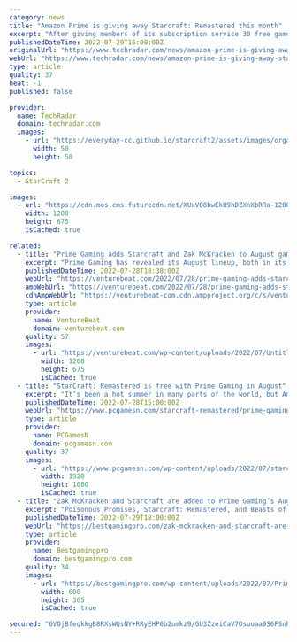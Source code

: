 ```yaml
---
category: news
title: "Amazon Prime is giving away Starcraft: Remastered this month"
excerpt: "After giving members of its subscription service 30 free games during Prime Day, Amazon is now handing them StarCraft: Remastered. Announced in a blog post (opens in new tab), Pri"
publishedDateTime: 2022-07-29T16:00:00Z
originalUrl: "https://www.techradar.com/news/amazon-prime-is-giving-away-starcraft-remastered-this-month"
webUrl: "https://www.techradar.com/news/amazon-prime-is-giving-away-starcraft-remastered-this-month"
type: article
quality: 37
heat: -1
published: false

provider:
  name: TechRadar
  domain: techradar.com
  images:
    - url: "https://everyday-cc.github.io/starcraft2/assets/images/organizations/techradar.com-50x50.jpg"
      width: 50
      height: 50

topics:
  - StarCraft 2

images:
  - url: "https://cdn.mos.cms.futurecdn.net/XUxVQ8bwEkU9hDZXnXbRRa-1200-80.jpg"
    width: 1200
    height: 675
    isCached: true

related:
  - title: "Prime Gaming adds Starcraft and Zak McKracken to August games lineup"
    excerpt: "Prime Gaming has revealed its August lineup, both in its free games for subs, and the games free to stream on its Luna channel."
    publishedDateTime: 2022-07-28T18:38:00Z
    webUrl: "https://venturebeat.com/2022/07/28/prime-gaming-adds-starcraft-and-zak-mckracken-to-august-games-lineup/"
    ampWebUrl: "https://venturebeat.com/2022/07/28/prime-gaming-adds-starcraft-and-zak-mckracken-to-august-games-lineup/amp/"
    cdnAmpWebUrl: "https://venturebeat-com.cdn.ampproject.org/c/s/venturebeat.com/2022/07/28/prime-gaming-adds-starcraft-and-zak-mckracken-to-august-games-lineup/amp/"
    type: article
    provider:
      name: VentureBeat
      domain: venturebeat.com
    quality: 57
    images:
      - url: "https://venturebeat.com/wp-content/uploads/2022/07/Untitled.jpg?w=1200&strip=all"
        width: 1200
        height: 675
        isCached: true
  - title: "StarCraft: Remastered is free with Prime Gaming in August"
    excerpt: "It’s been a hot summer in many parts of the world, but Amazon Prime members will have a chance to cool off in August with another round of games and in-game content, including the classic sci-fi RTS game StarCraft: Remastered, free with their membership."
    publishedDateTime: 2022-07-28T15:00:00Z
    webUrl: "https://www.pcgamesn.com/starcraft-remastered/prime-gaming-free-games-august-2022"
    type: article
    provider:
      name: PCGamesN
      domain: pcgamesn.com
    quality: 37
    images:
      - url: "https://www.pcgamesn.com/wp-content/uploads/2022/07/starcraft-remastered-prime-gaming-august-protoss.jpg"
        width: 1920
        height: 1080
        isCached: true
  - title: "Zak McKracken and Starcraft are added to Prime Gaming’s August gaming roster"
    excerpt: "Poisonous Promises, Starcraft: Remastered, and Beasts of Maravilla Island are all included in Prime Gaming’s free game library. It’s a diverse selection, with something for everyone. A number of cloud-based games,"
    publishedDateTime: 2022-07-29T18:00:00Z
    webUrl: "https://bestgamingpro.com/zak-mckracken-and-starcraft-are-added-to-prime-gamings-august-gaming-roster/"
    type: article
    provider:
      name: Bestgamingpro
      domain: bestgamingpro.com
    quality: 34
    images:
      - url: "https://bestgamingpro.com/wp-content/uploads/2022/07/Prime-Gaming-adds-Starcraft-and-Zak-McKracken-to-August-games-lineup.png"
        width: 600
        height: 365
        isCached: true

secured: "6VOjBfeqkkgB8RXsWQsNY+RRyEHP6b2umkz9/GU3ZzeiCaV7Osuuaa9S6FSnhcX5bsajyVZLsFfcNGw4mFHW59XWW3nCA5hp0MH0xkS3ASnRTE2Iurdp0fhV5jZyCU69i5JOwDx9UQtspqhtg/u5Bs/B01qYM13t9/PkUXLMRnp49UD60eFfZ9FBYe8G6KWLo9sLW3n5QOS6BfdWl4l+7X9OlFlftrwCWYdWM0UHOx9zdbE5kEiRJ+psXpkf8+Q2KLH3s0N6PofTXh8nP8tdd93UYyuvuSPrasdZx955BdhAg6WQBv4NpIjgYWtbktm4TbvNf0fGBTvgvHs28HL0Pr3D8L1/xTtT6cDgkclfK4k=;MBG+BIqakUzYCPaC/NRojA=="
---
```


